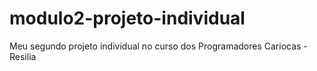 # modulo2-projeto-individual
Meu segundo projeto individual no curso dos Programadores Cariocas - Resilia
